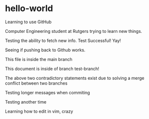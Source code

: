 # hello-world
Learning to use GitHub

Computer Engineering student at Rutgers trying to learn new things.

Testing the ability to fetch new info. Test Successful! Yay!

Seeing if pushing back to Github works.


This file is inside the main branch

This document is inside of branch test-branch!

The above two contradictory statements exist due to solving a merge conflict between two branches

Testing longer messages when commiting

Testing another time

Learning how to edit in vim, crazy
